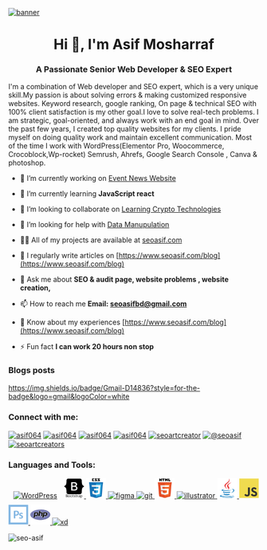 <p><a href="https://github.com/seo-asif" target="_blank" rel="noreferrer"> <img src="https://github.com/seo-asif/seo-asif/blob/main/ab.png" alt="banner" /> </a> </p>
<h1 align="center">Hi 👋, I'm Asif Mosharraf</h1>
<h3 align="center">A Passionate Senior Web Developer & SEO Expert</h3>
I'm a combination of Web developer and SEO expert, which is a very unique skill.My passion is about solving errors & making customized responsive websites. Keyword research, google ranking, On page & technical SEO with 100% client satisfaction is my other goal.I love to solve real-tech problems. I am strategic, goal-oriented, and always work with an end goal in mind. Over the past few years, I created top quality websites for my clients. I pride myself on doing quality work and maintain excellent communication. Most of the time I work with WordPress(Elementor Pro, Woocommerce, Crocoblock,Wp-rocket) Semrush, Ahrefs, Google Search Console , Canva & photoshop.


- 🔭 I’m currently working on [Event News Website](https://www.nexteventnews.com)

- 🌱 I’m currently learning **JavaScript react**

- 👯 I’m looking to collaborate on [Learning Crypto Technologies](https://www.learncrypto.com)

- 🤝 I’m looking for help with [Data Manupulation](https://www.Bizdatainsights.com)

- 👨‍💻 All of my projects are available at [seoasif.com](seoasif.com)

- 📝 I regularly write articles on [https://www.seoasif.com/blog](https://www.seoasif.com/blog)

- 💬 Ask me about **SEO & audit page, website problems , website creation,**

- 📫 How to reach me **Email: seoasifbd@gmail.com**

- 📄 Know about my experiences [https://www.seoasif.com/blog](https://www.seoasif.com/blog)

- ⚡ Fun fact **I can work 20 hours non stop**

### Blogs posts
<!-- BLOG-POST-LIST:START -->
<!-- BLOG-POST-LIST:END -->
https://img.shields.io/badge/Gmail-D14836?style=for-the-badge&logo=gmail&logoColor=white
<h3 align="left">Connect with me:</h3>
<p align="left">
<a href="https://codepen.io/asif064" target="blank"><img align="center" src="https://raw.githubusercontent.com/rahuldkjain/github-profile-readme-generator/master/src/images/icons/Social/codepen.svg" alt="asif064" height="30" width="40" /></a>
<a href="https://twitter.com/asif064" target="blank"><img align="center" src="https://raw.githubusercontent.com/rahuldkjain/github-profile-readme-generator/master/src/images/icons/Social/twitter.svg" alt="asif064" height="30" width="40" /></a>
<a href="https://linkedin.com/in/asif064" target="blank"><img align="center" src="https://raw.githubusercontent.com/rahuldkjain/github-profile-readme-generator/master/src/images/icons/Social/linked-in-alt.svg" alt="asif064" height="30" width="40" /></a>
<a href="https://fb.com/asif064" target="blank"><img align="center" src="https://raw.githubusercontent.com/rahuldkjain/github-profile-readme-generator/master/src/images/icons/Social/facebook.svg" alt="asif064" height="30" width="40" /></a>
<a href="https://instagram.com/seoartcreator" target="blank"><img align="center" src="https://raw.githubusercontent.com/rahuldkjain/github-profile-readme-generator/master/src/images/icons/Social/instagram.svg" alt="seoartcreator" height="30" width="40" /></a>
<a href="https://medium.com/@seoasif" target="blank"><img align="center" src="https://raw.githubusercontent.com/rahuldkjain/github-profile-readme-generator/master/src/images/icons/Social/medium.svg" alt="@seoasif" height="30" width="40" /></a>
<a href="https://www.youtube.com/c/seoartcreators" target="blank"><img align="center" src="https://raw.githubusercontent.com/rahuldkjain/github-profile-readme-generator/master/src/images/icons/Social/youtube.svg" alt="seoartcreators" height="30" width="40" /></a>
</p>

<h3 align="left">Languages and Tools:</h3>
<p align="left"> 
<a href="https://wordpress.com/" target="_blank"><img style="margin: 10px" src="https://profilinator.rishav.dev/skills-assets/wordpress.png" alt="WordPress" height="40" width="40"/></a>
<a href="https://getbootstrap.com" target="_blank" rel="noreferrer"> <img src="https://raw.githubusercontent.com/devicons/devicon/master/icons/bootstrap/bootstrap-plain-wordmark.svg" alt="bootstrap" width="40" height="40"/> </a> <a href="https://www.w3schools.com/css/" target="_blank" rel="noreferrer"> <img src="https://raw.githubusercontent.com/devicons/devicon/master/icons/css3/css3-original-wordmark.svg" alt="css3" width="40" height="40"/> </a> <a href="https://www.figma.com/" target="_blank" rel="noreferrer"> <img src="https://www.vectorlogo.zone/logos/figma/figma-icon.svg" alt="figma" width="40" height="40"/> </a> <a href="https://git-scm.com/" target="_blank" rel="noreferrer"> <img src="https://www.vectorlogo.zone/logos/git-scm/git-scm-icon.svg" alt="git" width="40" height="40"/> </a> <a href="https://www.w3.org/html/" target="_blank" rel="noreferrer"> <img src="https://raw.githubusercontent.com/devicons/devicon/master/icons/html5/html5-original-wordmark.svg" alt="html5" width="40" height="40"/> </a> <a href="https://www.adobe.com/in/products/illustrator.html" target="_blank" rel="noreferrer"> <img src="https://www.vectorlogo.zone/logos/adobe_illustrator/adobe_illustrator-icon.svg" alt="illustrator" width="40" height="40"/> </a> <a href="https://www.java.com" target="_blank" rel="noreferrer"> <img src="https://raw.githubusercontent.com/devicons/devicon/master/icons/java/java-original.svg" alt="java" width="40" height="40"/> </a> <a href="https://developer.mozilla.org/en-US/docs/Web/JavaScript" target="_blank" rel="noreferrer"> <img src="https://raw.githubusercontent.com/devicons/devicon/master/icons/javascript/javascript-original.svg" alt="javascript" width="40" height="40"/> </a> <a href="https://www.photoshop.com/en" target="_blank" rel="noreferrer"> <img src="https://raw.githubusercontent.com/devicons/devicon/master/icons/photoshop/photoshop-line.svg" alt="photoshop" width="40" height="40"/> </a> <a href="https://www.php.net" target="_blank" rel="noreferrer"> <img src="https://raw.githubusercontent.com/devicons/devicon/master/icons/php/php-original.svg" alt="php" width="40" height="40"/> </a> <a href="https://www.adobe.com/products/xd.html" target="_blank" rel="noreferrer"> <img src="https://cdn.worldvectorlogo.com/logos/adobe-xd.svg" alt="xd" width="40" height="40"/> </a> </p>

<p><img align="center" src="https://github-readme-stats.vercel.app/api/top-langs?username=seo-asif&show_icons=true&locale=en&layout=compact" alt="seo-asif" /></p>
